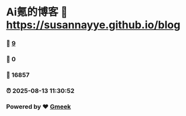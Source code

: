 # Ai氪的博客 :link: https://susannayye.github.io/blog 
### :page_facing_up: [9](https://susannayye.github.io/blog/tag.html) 
### :speech_balloon: 0 
### :hibiscus: 16857 
### :alarm_clock: 2025-08-13 11:30:52 
### Powered by :heart: [Gmeek](https://github.com/Meekdai/Gmeek)
